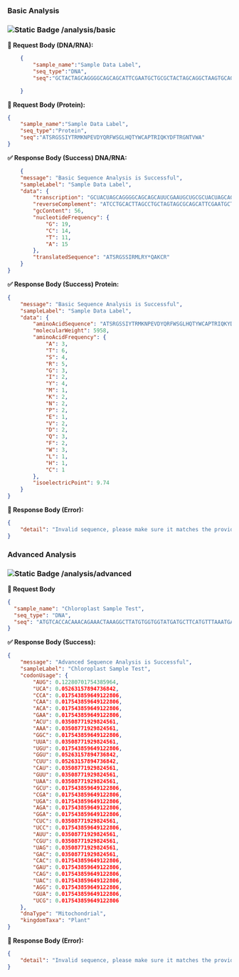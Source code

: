 ### **Basic Analysis**

### ![Static Badge](https://img.shields.io/badge/POST-%23F0E442?style=flat&logoColor=%23111000) /analysis/basic

**📝 Request Body (DNA/RNA):**

```json
	{
		"sample_name":"Sample Data Label",
		"seq_type":"DNA",
		"seq":"GCTACTAGCAGGGGCAGCAGCATTCGAATGCTGCGCTACTAGCAGGCTAAGTGCAGGAT"

	}
```

**📝 Request Body (Protein):**

```json
{
    "sample_name":"Sample Data Label",
    "seq_type":"Protein",
    "seq":"ATSRGSSIYTRMKNPEVDYQRFWSGLHQTYWCAPTRIQKYDFTRGNTVWA"
}

```

**✅ Response Body (Success) DNA/RNA:**

```json
	{
    "message": "Basic Sequence Analysis is Successful",
    "sampleLabel": "Sample Data Label",
    "data": {
        "transcription": "GCUACUAGCAGGGGCAGCAGCAUUCGAAUGCUGCGCUACUAGCAGGCUAAGUGCAGGAU",
        "reverseComplement": "ATCCTGCACTTAGCCTGCTAGTAGCGCAGCATTCGAATGCTGCTGCCCCTGCTAGTAGC",
        "gcContent": 56,
        "nucleotideFrequency": {
            "G": 19,
            "C": 14,
            "T": 11,
            "A": 15
        },
        "translatedSequence": "ATSRGSSIRMLRY*QAKCR"
    }
}

``` 


**✅ Response Body (Success) Protein:**

```json
{
    "message": "Basic Sequence Analysis is Successful",
    "sampleLabel": "Sample Data Label",
    "data": {
        "aminoAcidSequence": "ATSRGSSIYTRMKNPEVDYQRFWSGLHQTYWCAPTRIQKYDFTRGNTVWA",
        "molecularWeight": 5958,
        "aminoAcidFrequency": {
            "A": 3,
            "T": 6,
            "S": 4,
            "R": 5,
            "G": 3,
            "I": 2,
            "Y": 4,
            "M": 1,
            "K": 2,
            "N": 2,
            "P": 2,
            "E": 1,
            "V": 2,
            "D": 2,
            "Q": 3,
            "F": 2,
            "W": 3,
            "L": 1,
            "H": 1,
            "C": 1
        },
        "isoelectricPoint": 9.74
    }
}

```

**🚫 Response Body (Error):**

```json
{
    "detail": "Invalid sequence, please make sure it matches the provided sequence type"
}
``` 

### **Advanced Analysis**

### ![Static Badge](https://img.shields.io/badge/POST-%23F0E442?style=flat&logoColor=%23111000) /analysis/advanced

**📝 Request Body**

```json
{
  "sample_name": "Chloroplast Sample Test",
  "seq_type": "DNA",
  "seq": "ATGTCACCACAAACAGAAACTAAAGGCTTATGTGGTGGTATGATGCTTCATGTTTAAATGAAAGCTTCACGAACTTGAAGAGGTCATGGAGTTTAACTCCTCTCCCTTATTCGTATGTAGGACATTCACGATCGTCAGTACATGTCAAGGCTTGACATGTAGGTATCGTTAG"
}

```

**✅ Response Body (Success):**

```json
{
    "message": "Advanced Sequence Analysis is Successful",
    "sampleLabel": "Chloroplast Sample Test",
    "codonUsage": {
        "AUG": 0.12280701754385964,
        "UCA": 0.05263157894736842,
        "CCA": 0.017543859649122806,
        "CAA": 0.017543859649122806,
        "ACA": 0.017543859649122806,
        "GAA": 0.017543859649122806,
        "ACU": 0.03508771929824561,
        "AAA": 0.03508771929824561,
        "GGC": 0.017543859649122806,
        "UUA": 0.03508771929824561,
        "UGU": 0.017543859649122806,
        "GGU": 0.05263157894736842,
        "CUU": 0.05263157894736842,
        "CAU": 0.03508771929824561,
        "GUU": 0.03508771929824561,
        "UAA": 0.03508771929824561,
        "GCU": 0.017543859649122806,
        "CGA": 0.017543859649122806,
        "UGA": 0.017543859649122806,
        "AGA": 0.017543859649122806,
        "GGA": 0.017543859649122806,
        "CUC": 0.03508771929824561,
        "UCC": 0.017543859649122806,
        "AUU": 0.03508771929824561,
        "CGU": 0.03508771929824561,
        "UAG": 0.03508771929824561,
        "GAC": 0.03508771929824561,
        "CAC": 0.017543859649122806,
        "GAU": 0.017543859649122806,
        "CAG": 0.017543859649122806,
        "UAC": 0.017543859649122806,
        "AGG": 0.017543859649122806,
        "GUA": 0.017543859649122806,
        "UCG": 0.017543859649122806
    },
    "dnaType": "Mitochondrial",
    "kingdomTaxa": "Plant"
}
``` 

**🚫 Response Body (Error):**

```json
{
    "detail": "Invalid sequence, please make sure it matches the provided sequence type"
}
``` 